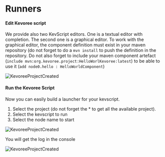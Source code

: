 # Runners

#### Edit Kevoree script

We provide also two KevScript editors. One is a textual editor with completion. The second one is a graphical editor. To work with the graphical editor, the component definition must exist in your maven repository (do not forget to do a `mvn install` to push the definition in the repository. Do not also forget to include your maven component artefact (`include mvn:org.kevoree.project:HelloWorlKevoree:latest`) to be able to use it (`add node0.hello : HelloWorldComponent`)

![KevoreeProjectCreated](https://raw.github.com/kevoree/kevoree-eclipse-plugin/master/KevoreeEclipseUpdateSite/web/KevoreeKevscriptEditors.png)

#### Run the Kevoree Script

Now you can easily build a launcher for your kevscript.

1. Select the project (do not forget the * to get all the available project).
2. Select the kevscript to run
3. Select the node name to start

![KevoreeProjectCreated](https://raw.github.com/kevoree/kevoree-eclipse-plugin/master/KevoreeEclipseUpdateSite/web/KevoreeCreateRunner.png)

You will get the log in the console

![KevoreeProjectCreated](https://raw.github.com/kevoree/kevoree-eclipse-plugin/master/KevoreeEclipseUpdateSite/web/KevoreeCRunner.png)
